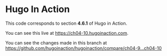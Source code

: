 Hugo In Action
===============

This code corresponds to section **4.6.1** of Hugo in Action.

You can see this live at https://ch04-10.hugoinaction.com.

You can see the changes made in this branch at https://github.com/hugoinaction/hugoinaction/compare/ch04-9...ch04-10

